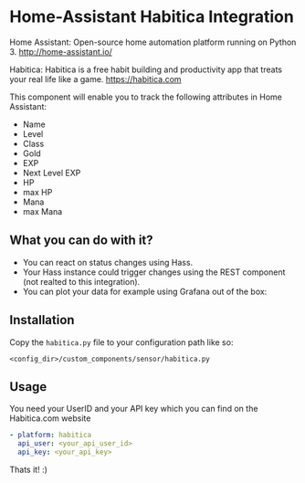 # Home-Assistant Habitica Integration

Home Assistant:
Open-source home automation platform running on Python 3.
http://home-assistant.io/

Habitica:
Habitica is a free habit building and productivity app that treats your real life like a game.
https://habitica.com

This component will enable you to track the following attributes in Home Assistant:
* Name
* Level
* Class
* Gold
* EXP
* Next Level EXP
* HP
* max HP
* Mana
* max Mana



What you can do with it?
----------------------
* You can react on status changes using Hass.
* Your Hass instance could trigger changes using the REST component (not realted to this integration).
* You can plot your data for example using Grafana out of the box:


Installation
-----------

Copy the `habitica.py` file to your configuration path like so:

```
<config_dir>/custom_components/sensor/habitica.py
```

Usage
-----

You need your UserID and your API key which you can find on the Habitica.com website

```yaml
- platform: habitica
  api_user: <your_api_user_id>
  api_key: <your_api_key>
```

Thats it! :)
